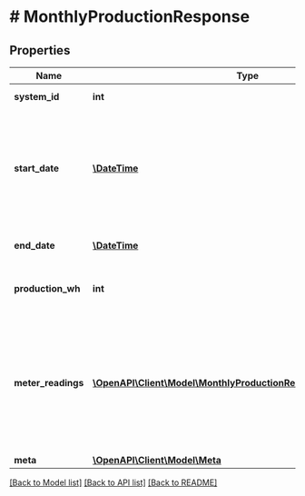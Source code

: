 # # MonthlyProductionResponse

## Properties

Name | Type | Description | Notes
------------ | ------------- | ------------- | -------------
**system_id** | **int** | Enlighten ID for this system. |
**start_date** | [**\DateTime**](\DateTime.md) | First day included in the reporting period. The format is &#x60;YYYY-mm-dd&#x60; unless you pass a &#x60;datetime_format&#x60; parameter as described [here](https://developer.enphase.com/docs#Datetimes). |
**end_date** | [**\DateTime**](\DateTime.md) | Last day included in the reporting period. |
**production_wh** | **int** | Total production for the requested period in Watt-hours. |
**meter_readings** | [**\OpenAPI\Client\Model\MonthlyProductionResponseMeterReadings[]**](MonthlyProductionResponseMeterReadings.md) | If the system has any revenue-grade meters installed, the meter readings at the beginning and end of the reporting period are included here. Otherwise, the array is empty. |
**meta** | [**\OpenAPI\Client\Model\Meta**](Meta.md) |  |

[[Back to Model list]](../../README.md#models) [[Back to API list]](../../README.md#endpoints) [[Back to README]](../../README.md)
